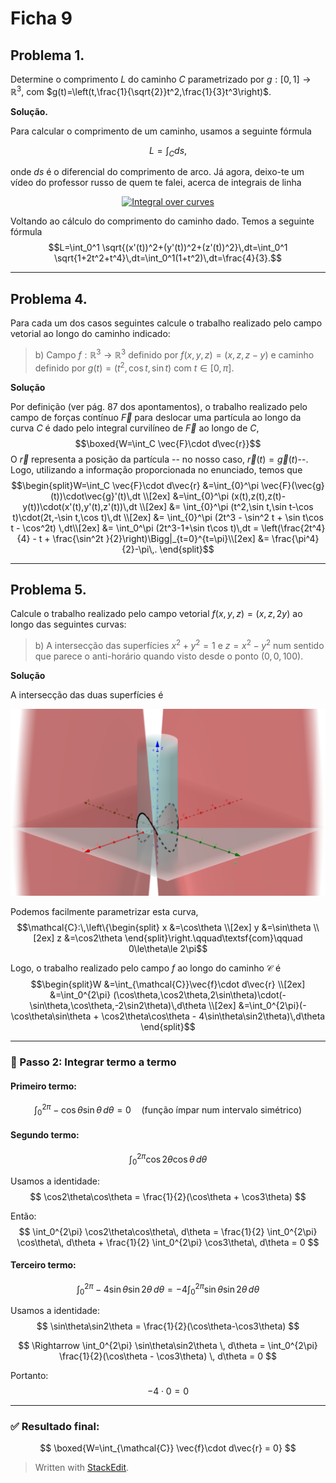 # Ficha 9

## Problema 1.
Determine o comprimento $L$ do caminho $C$ parametrizado por $g:[0,1]\to\mathbb{R}^3$, com $g(t)=\left(t,\frac{1}{\sqrt{2}}t^2,\frac{1}{3}t^3\right)$.

**Solução.**

Para calcular o comprimento de um caminho, usamos a seguinte fórmula

$$L=\int_C ds,$$

onde $ds$ é o diferencial do comprimento de arco. Já agora, deixo-te um vídeo do professor russo de quem te falei, acerca de integrais de linha

<div align="center">
  <a href="https://www.youtube.com/watch?v=cV4VaaPdUtQ" target="_blank">
    <img src="https://img.youtube.com/vi/cV4VaaPdUtQ/hqdefault.jpg" alt="Integral over curves" width="520" />
  </a>
</div>

Voltando ao cálculo do comprimento do caminho dado. Temos a seguinte fórmula
$$L=\int_0^1 \sqrt{(x'(t))^2+(y'(t))^2+(z'(t))^2}\,dt=\int_0^1 \sqrt{1+2t^2+t^4}\,dt=\int_0^1(1+t^2)\,dt=\frac{4}{3}.$$

---
## Problema 4.
Para cada um dos casos seguintes calcule o trabalho realizado pelo campo vetorial ao longo do caminho indicado:
> b) Campo $f:\mathbb{R}^3\to\mathbb{R}^3$ definido por $f(x,y,z)=(x,z,z-y)$ e caminho definido por $g(t)=(t^2,\cos t,\sin t)$ com $t\in[0,\pi]$.

**Solução**

Por definição (ver pág. 87 dos apontamentos), o trabalho realizado pelo campo de forças contínuo $\vec{F}$ para deslocar uma partícula ao longo da curva $C$ é dado pelo integral curvilíneo de $\vec{F}$ ao longo de $C$,
$$\boxed{W=\int_C \vec{F}\cdot d\vec{r}}$$
O $\vec{r}$ representa a posição da partícula -- no nosso caso, $\vec{r}(t)=\vec{g}(t)$--. Logo, utilizando a informação proporcionada no enunciado, temos que
$$\begin{split}W=\int_C \vec{F}\cdot d\vec{r} &=\int_{0}^\pi \vec{F}(\vec{g}(t))\cdot\vec{g}'(t)\,dt \\[2ex]
&=\int_{0}^\pi (x(t),z(t),z(t)-y(t))\cdot(x'(t),y'(t),z'(t))\,dt \\[2ex]
&= \int_{0}^\pi (t^2,\sin t,\sin t-\cos t)\cdot(2t,-\sin t,\cos t)\,dt \\[2ex]
&= \int_{0}^\pi (2t^3 - \sin^2 t + \sin t\cos t - \cos^2t) \,dt\\[2ex]
&= \int_0^\pi (2t^3-1+\sin t\cos t)\,dt = \left(\frac{2t^4}{4} - t + \frac{\sin^2t }{2}\right)\Bigg|_{t=0}^{t=\pi}\\[2ex]
&= \frac{\pi^4}{2}-\pi\,.
 \end{split}$$

---
## Problema 5.
Calcule o trabalho realizado pelo campo vetorial $f(x,y,z)=(x,z,2y)$ ao longo das seguintes curvas:
> b) A intersecção das superfícies $x^2+y^2=1$ e $z=x^2-y^2$ num sentido que parece o anti-horário quando visto desde o ponto $(0,0,100)$.

**Solução**

A intersecção das duas superfícies é 

![Intersecção de duas superfícies](https://raw.githubusercontent.com/jarpepegit/Tutoring/main/Francisco/ParabHiperCilindro.png)

Podemos facilmente parametrizar esta curva,
$$\mathcal{C}:\,\left\{\begin{split}
x &=\cos\theta \\[2ex]
y &=\sin\theta \\[2ex]
z &=\cos2\theta
\end{split}\right.\qquad\textsf{com}\qquad 0\le\theta\le 2\pi$$

Logo, o trabalho realizado pelo campo $f$ ao longo do caminho $\mathcal{C}$ é
$$\begin{split}W &=\int_{\mathcal{C}}\vec{f}\cdot d\vec{r} \\[2ex]
&=\int_0^{2\pi} (\cos\theta,\cos2\theta,2\sin\theta)\cdot(-\sin\theta,\cos\theta,-2\sin2\theta)\,d\theta \\[2ex]
&=\int_0^{2\pi}(-\cos\theta\sin\theta + \cos2\theta\cos\theta - 4\sin\theta\sin2\theta)\,d\theta
\end{split}$$


---

### 🧮 Passo 2: Integrar termo a termo

#### Primeiro termo:
$$
\int_0^{2\pi} -\cos\theta\sin\theta \, d\theta = 0 \quad (\text{função ímpar num intervalo simétrico})
$$

#### Segundo termo:
$$
\int_0^{2\pi} \cos2\theta\cos\theta \, d\theta
$$

Usamos a identidade:
$$
\cos2\theta\cos\theta = \frac{1}{2}(\cos\theta + \cos3\theta)
$$

Então:
$$
\int_0^{2\pi} \cos2\theta\cos\theta\, d\theta = \frac{1}{2} \int_0^{2\pi} \cos\theta\, d\theta + \frac{1}{2} \int_0^{2\pi} \cos3\theta\, d\theta = 0
$$

#### Terceiro termo:
$$
\int_0^{2\pi} -4\sin\theta\sin2\theta \, d\theta = -4 \int_0^{2\pi} \sin\theta\sin2\theta \, d\theta
$$

Usamos a identidade:
$$
\sin\theta\sin2\theta = \frac{1}{2}(\cos\theta-\cos3\theta)
$$

$$
\Rightarrow \int_0^{2\pi} \sin\theta\sin2\theta \, d\theta = \int_0^{2\pi} \frac{1}{2}(\cos\theta - \cos3\theta) \, d\theta = 0
$$

Portanto:
$$
-4 \cdot 0 = 0
$$

---

### ✅ Resultado final:

$$
\boxed{W=\int_{\mathcal{C}} \vec{f}\cdot d\vec{r} = 0}
$$

> Written with [StackEdit](https://stackedit.io/).
<!--stackedit_data:
eyJoaXN0b3J5IjpbLTEzODA3Mjg1NTVdfQ==
-->